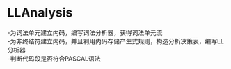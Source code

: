 # LLAnalysis
-为词法单元建立内码，编写词法分析器，获得词法单元流  
-为非终结符建立内码，并且利用内码存储产生式规则，构造分析决策表，编写LL分析器  
-判断代码段是否符合PASCAL语法  

